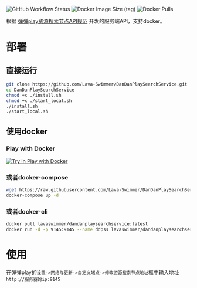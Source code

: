 ![GitHub Workflow Status](https://img.shields.io/github/workflow/status/lava-swimmer/dandanplaysearchservice/CI)
![Docker Image Size (tag)](https://img.shields.io/docker/image-size/lavaswimmer/dandanplaysearchservice/latest)
![Docker Pulls](https://img.shields.io/docker/pulls/lavaswimmer/dandanplaysearchservice)

根据 [弹弹play资源搜索节点API规范](https://github.com/kaedei/dandanplay-libraryindex/blob/master/api/ResourceService.md) 开发的服务端API，支持docker。

# 部署

## 直接运行

```bash
git clone https://github.com/Lava-Swimmer/DanDanPlaySearchService.git
cd DanDanPlaySearchService
chmod +x ./install.sh
chmod +x ./start_local.sh
./install.sh
./start_local.sh
```

## 使用docker

### Play with Docker

[![Try in Play with Docker](https://raw.githubusercontent.com/play-with-docker/stacks/master/assets/images/button.png)](https://labs.play-with-docker.com/?stack=https://raw.githubusercontent.com/Lava-Swimmer/DanDanPlaySearchService/master/docker-compose.yml)

### 或者docker-compose

```bash
wget https://raw.githubusercontent.com/Lava-Swimmer/DanDanPlaySearchService/master/docker-compose.yml
docker-compose up -d
```

### 或者docker-cli

```bash
docker pull lavaswimmer/dandanplaysearchservice:latest
docker run -d -p 9145:9145 --name ddpss lavaswimmer/dandanplaysearchservice
```

# 使用

在弹弹play的`设置->网络与更新->自定义端点->修改资源搜索节点地址`框中输入地址`http://服务器的ip:9145`
